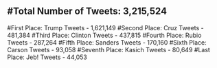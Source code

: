 #Total Number of Tweets: 3,215,524 
---
#First Place: Trump Tweets - 1,621,149
#Second Place: Cruz Tweets - 481,384
#Third Place: Clinton Tweets - 437,815
#Fourth Place: Rubio Tweets - 287,264
#Fifth Place: Sanders Tweets - 170,160
#Sixth Place: Carson Tweets - 93,058
#Seventh Place: Kasich Tweets - 80,649
#Last Place: Jeb! Tweets - 44,053
